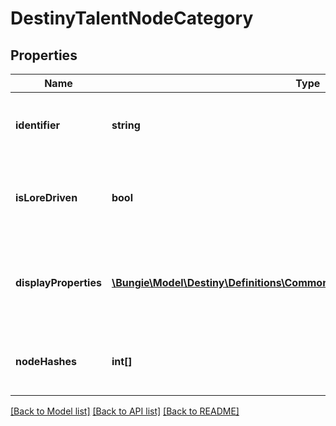 # DestinyTalentNodeCategory

## Properties
Name | Type | Description | Notes
------------ | ------------- | ------------- | -------------
**identifier** | **string** | Mostly just for debug purposes, but if you find it useful you can have it. This is BNet&#39;s manually created identifier for this category. | [optional] 
**isLoreDriven** | **bool** | If true, we found the localized content in a related DestinyLoreDefinition instead of local BNet localization files. This is mostly for ease of my own future investigations. | [optional] 
**displayProperties** | [**\Bungie\Model\Destiny\Definitions\Common\DestinyDisplayPropertiesDefinition**](DestinyDisplayPropertiesDefinition.md) | Will contain at least the \&quot;name\&quot;, which will be the title of the category. We will likely not have description and an icon yet, but I&#39;m going to keep my options open. | [optional] 
**nodeHashes** | **int[]** | The set of all hash identifiers for Talent Nodes (DestinyTalentNodeDefinition) in this Talent Grid that are part of this Category. | [optional] 

[[Back to Model list]](../README.md#documentation-for-models) [[Back to API list]](../README.md#documentation-for-api-endpoints) [[Back to README]](../README.md)


